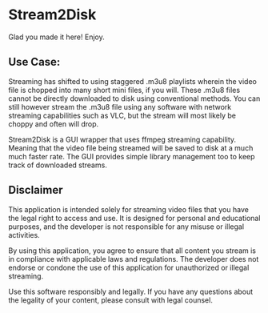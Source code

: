 # Stream2Disk
Glad you made it here! Enjoy.
## Use Case:
Streaming has shifted to using staggered .m3u8 playlists wherein the video file is chopped into many short mini files, if you will. These .m3u8 files cannot be directly downloaded to disk using conventional methods. You can still however stream the .m3u8 file using any software with network streaming capabilities such as VLC, but the stream will most likely be choppy and often will drop. 

Stream2Disk is a GUI wrapper that uses ffmpeg streaming capability. Meaning that the video file being streamed will be saved to disk at a much much faster rate. The GUI provides simple library management too to keep track of downloaded streams.

## Disclaimer
This application is intended solely for streaming video files that you have the legal right to access and use. It is designed for personal and educational purposes, and the developer is not responsible for any misuse or illegal activities.

By using this application, you agree to ensure that all content you stream is in compliance with applicable laws and regulations. The developer does not endorse or condone the use of this application for unauthorized or illegal streaming.

Use this software responsibly and legally. If you have any questions about the legality of your content, please consult with legal counsel.